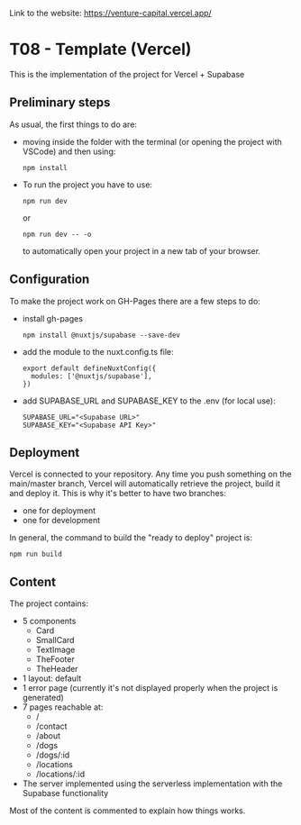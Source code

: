 Link to the website: https://venture-capital.vercel.app/

# T08 - Template (Vercel)

This is the implementation of the project for Vercel + Supabase

## Preliminary steps
As usual, the first things to do are:
- moving inside the folder with the terminal (or opening the project with VSCode) and then using:

      npm install

- To run the project you have to use:

      npm run dev

    or

      npm run dev -- -o
    
    to automatically open your project in a new tab of your browser.

## Configuration
To make the project work on GH-Pages there are a few steps to do:
- install gh-pages

      npm install @nuxtjs/supabase --save-dev

- add the module to the nuxt.config.ts file:

      export default defineNuxtConfig({
        modules: ['@nuxtjs/supabase'],
      })

- add SUPABASE_URL and SUPABASE_KEY to the .env (for local use):

      SUPABASE_URL="<Supabase URL>"
      SUPABASE_KEY="<Supabase API Key>"

## Deployment
Vercel is connected to your repository. Any time you push something on the main/master branch, Vercel will automatically retrieve the project, build it and deploy it.
This is why it's better to have two branches:
- one for deployment
- one for development

In general, the command to build the "ready to deploy" project is:
   
    npm run build

## Content
The project contains:
- 5 components
  - Card
  - SmallCard
  - TextImage
  - TheFooter
  - TheHeader
- 1 layout: default
- 1 error page (currently it's not displayed properly when the project is generated)
- 7 pages reachable at:
  - /
  - /contact
  - /about
  - /dogs
  - /dogs/:id
  - /locations
  - /locations/:id
- The server implemented using the serverless implementation with the Supabase functionality

Most of the content is commented to explain how things works.
